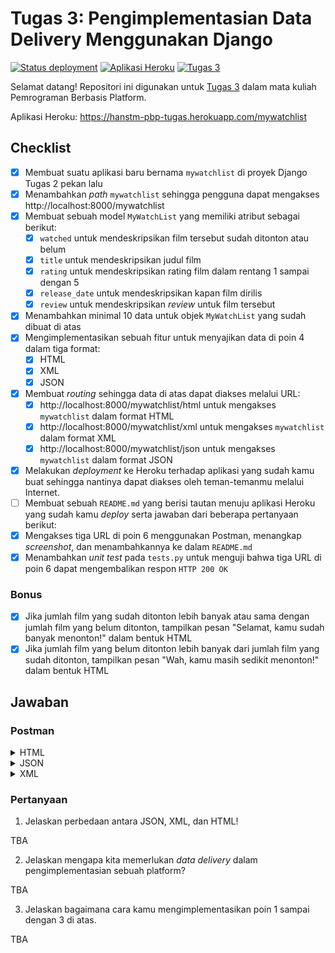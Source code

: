 # Tugas 3: Pengimplementasian Data Delivery Menggunakan Django

[![Status deployment](https://img.shields.io/github/workflow/status/HansTM/pbp-tugas/Deployment?logo=github-actions&logoColor=white)](https://github.com/HansTM/pbp-tugas/actions/workflows/deployment.yml)
[![Aplikasi Heroku](https://img.shields.io/badge/heroku-hanstm--pbp--tugas-blue?logo=heroku&logoColor=white)](https://hanstm-pbp-tugas.herokuapp.com/mywatchlist)
[![Tugas 3](https://img.shields.io/badge/assignment-Tugas%203-blue)](https://pbp-fasilkom-ui.github.io/ganjil-2023/assignments/tugas/tugas-3)

Selamat datang! Repositori ini digunakan untuk [Tugas 3](https://pbp-fasilkom-ui.github.io/ganjil-2023/assignments/tugas/tugas-3) dalam mata kuliah Pemrograman Berbasis Platform. 

Aplikasi Heroku: https://hanstm-pbp-tugas.herokuapp.com/mywatchlist

## Checklist

- [x] Membuat suatu aplikasi baru bernama `mywatchlist` di proyek Django Tugas 2 pekan lalu
- [x] Menambahkan _path_ `mywatchlist` sehingga pengguna dapat mengakses http://localhost:8000/mywatchlist
- [x] Membuat sebuah model `MyWatchList` yang memiliki atribut sebagai berikut:
    - [x] `watched` untuk mendeskripsikan film tersebut sudah ditonton atau belum
    - [x] `title` untuk mendeskripsikan judul film
    - [x] `rating` untuk mendeskripsikan rating film dalam rentang 1 sampai dengan 5
    - [x] `release_date` untuk mendeskripsikan kapan film dirilis
    - [x] `review` untuk mendeskripsikan _review_ untuk film tersebut
- [x] Menambahkan minimal 10 data untuk objek `MyWatchList` yang sudah dibuat di atas
- [x] Mengimplementasikan sebuah fitur untuk menyajikan data di poin 4 dalam tiga format:
    - [x] HTML
    - [x] XML
    - [x] JSON 
- [x] Membuat _routing_ sehingga data di atas dapat diakses melalui URL:
    - [x] http://localhost:8000/mywatchlist/html untuk mengakses `mywatchlist` dalam format HTML
    - [x] http://localhost:8000/mywatchlist/xml untuk mengakses `mywatchlist` dalam format XML
    - [x] http://localhost:8000/mywatchlist/json untuk mengakses `mywatchlist` dalam format JSON
- [x] Melakukan _deployment_ ke Heroku terhadap aplikasi yang sudah kamu buat sehingga nantinya dapat diakses oleh teman-temanmu melalui Internet.
- [ ] Membuat sebuah `README.md` yang berisi tautan menuju aplikasi Heroku yang sudah kamu _deploy_ serta jawaban dari beberapa pertanyaan berikut:
- [x] Mengakses tiga URL di poin 6 menggunakan Postman, menangkap _screenshot_, dan menambahkannya ke dalam `README.md`
- [x] Menambahkan _unit test_ pada `tests.py` untuk menguji bahwa tiga URL di poin 6 dapat mengembalikan respon `HTTP 200 OK`

### Bonus

- [x] Jika jumlah film yang sudah ditonton lebih banyak atau sama dengan jumlah film yang belum ditonton, tampilkan pesan "Selamat, kamu sudah banyak menonton!" dalam bentuk HTML
- [x] Jika jumlah film yang belum ditonton lebih banyak dari jumlah film yang sudah ditonton, tampilkan pesan "Wah, kamu masih sedikit menonton!" dalam bentuk HTML

## Jawaban

### Postman

<details><summary>HTML</summary>

![Percobaan HTML di Postman.](../docs/tugas-3/postman-html.png)

</details>

<details><summary>JSON</summary>

![Percobaan JSON di Postman.](../docs/tugas-3/postman-json.png)

</details>

<details><summary>XML</summary>

![Percobaan XML di Postman.](../docs/tugas-3/postman-xml.png)

</details>

### Pertanyaan

1. Jelaskan perbedaan antara JSON, XML, dan HTML!

TBA

2. Jelaskan mengapa kita memerlukan _data delivery_ dalam pengimplementasian sebuah platform?

TBA

3. Jelaskan bagaimana cara kamu mengimplementasikan poin 1 sampai dengan 3 di atas.

TBA